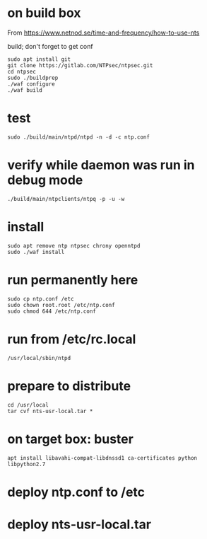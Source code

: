 # on build box

From https://www.netnod.se/time-and-frequency/how-to-use-nts

build; don't forget to get conf

    sudo apt install git
    git clone https://gitlab.com/NTPsec/ntpsec.git
    cd ntpsec
    sudo ./buildprep
    ./waf configure
    ./waf build

# test

    sudo ./build/main/ntpd/ntpd -n -d -c ntp.conf

# verify while daemon was run in debug mode

    ./build/main/ntpclients/ntpq -p -u -w

# install

    sudo apt remove ntp ntpsec chrony openntpd
    sudo ./waf install

# run permanently here

    sudo cp ntp.conf /etc
    sudo chown root.root /etc/ntp.conf
    sudo chmod 644 /etc/ntp.conf

# run from /etc/rc.local

    /usr/local/sbin/ntpd

# prepare to distribute

    cd /usr/local
    tar cvf nts-usr-local.tar *

# on target box: buster

    apt install libavahi-compat-libdnssd1 ca-certificates python libpython2.7

# deploy ntp.conf to /etc
# deploy nts-usr-local.tar


